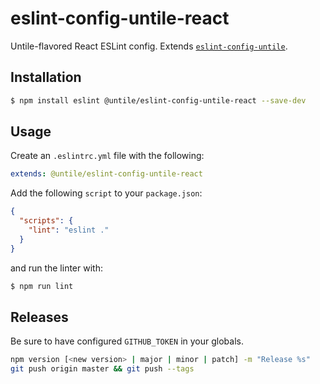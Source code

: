 # eslint-config-untile-react

Untile-flavored React ESLint config. Extends [`eslint-config-untile`](https://github.com/untile/eslint-config-untile).

## Installation

```sh
$ npm install eslint @untile/eslint-config-untile-react --save-dev
```

## Usage

Create an `.eslintrc.yml` file with the following:

```yaml
extends: @untile/eslint-config-untile-react
```

Add the following `script` to your `package.json`:

```json
{
  "scripts": {
    "lint": "eslint ."
  }
}
```

and run the linter with:

```sh
$ npm run lint
```

## Releases

Be sure to have configured `GITHUB_TOKEN` in your globals.

```bash
npm version [<new version> | major | minor | patch] -m "Release %s"
git push origin master && git push --tags
```
